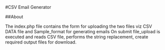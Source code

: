 #CSV Email Generator


##About

The index.php file contains the form for uploading the two files viz CSV DATA file and Sample_format for generating emails 
On submit file_upload is executed and reads CSV file, performs the string replacement, create required output files for download. 